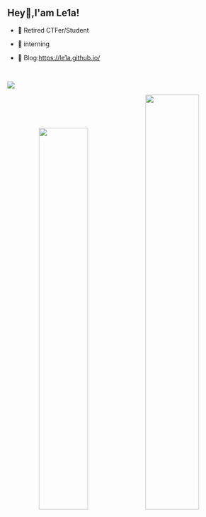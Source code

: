## Hey👋,I'am Le1a!

- 🌱 Retired CTFer/Student

- 🔭 interning 

- 🍔 Blog:https://le1a.github.io/

</br>

![](https://profile-counter.glitch.me/Le1a/count.svg)

<p align="center">

<img width="47%" src="https://github-readme-stats.vercel.app/api?username=Le1a&show_icons=true" />

<img width="49%" src="https://github-readme-streak-stats.herokuapp.com/?user=Le1a" />

</p>

